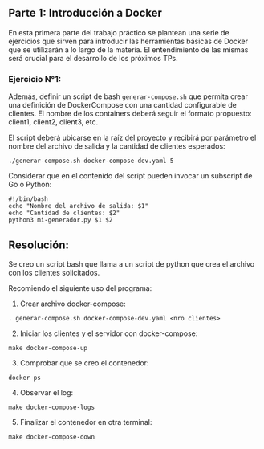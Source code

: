 ## Parte 1: Introducción a Docker
En esta primera parte del trabajo práctico se plantean una serie de ejercicios que sirven para introducir las herramientas básicas de Docker que se utilizarán a lo largo de la materia. El entendimiento de las mismas será crucial para el desarrollo de los próximos TPs.

### Ejercicio N°1:
Además, definir un script de bash `generar-compose.sh` que permita crear una definición de DockerCompose con una cantidad configurable de clientes.  El nombre de los containers deberá seguir el formato propuesto: client1, client2, client3, etc. 

El script deberá ubicarse en la raíz del proyecto y recibirá por parámetro el nombre del archivo de salida y la cantidad de clientes esperados:

`./generar-compose.sh docker-compose-dev.yaml 5`

Considerar que en el contenido del script pueden invocar un subscript de Go o Python:

```
#!/bin/bash
echo "Nombre del archivo de salida: $1"
echo "Cantidad de clientes: $2"
python3 mi-generador.py $1 $2
```

## Resolución:

Se creo un script bash que llama a un script de python que crea el archivo con los clientes solicitados.

Recomiendo el siguiente uso del programa:

1) Crear archivo docker-compose:
```
. generar-compose.sh docker-compose-dev.yaml <nro clientes>
```
2) Iniciar los clientes y el servidor con docker-compose:
```
make docker-compose-up
```
3) Comprobar que se creo el contenedor:
```
docker ps
```
4) Observar el log:
```
make docker-compose-logs
```
5) Finalizar el contenedor en otra terminal:
```
make docker-compose-down
```